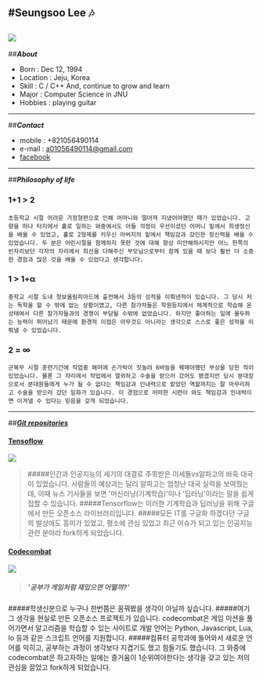 ﻿#__Seungsoo Lee__  :notes:
---------------------- 
![](https://scontent.xx.fbcdn.net/hphotos-xpt1/v/t1.0-9/13087771_870848666374075_4908264926417288014_n.jpg?oh=4ce6e329d642ef05081fddab042dd307&oe=57BD6E29)
---
##___About___
* Born : Dec 12, 1994
* Location : Jeju, Korea
* Skill : C / C++ And, continue to grow and learn
* Major : Computer Science in JNU
* Hobbies : playing guitar
---

##___Contact___
* mobile : +821056490114
* e-mail : a01056490114@gmail.com
* [facebook](https://www.facebook.com/seungsoo.lee.752)
---

##___Philosophy of life___
### 1+1 > 2
    초등학교 시절 어려운 가정형편으로 인해 어머니와 떨어져 지냈어야했던 때가 있었습니다. 고향을 떠나 타지에서 홀로 일하는 와중에서도 아들 걱정이 우선이셨던 어머니 밑에서 희생정신을 배울 수 있었고, 홀로 2형제를 키우신 아버지의 밑에서 책임감과 강인한 정신력을 배울 수 있었습니다. 두 분은 어린시절을 함께하지 못한 것에 대해 항상 미안해하시지만 어느 한쪽의 빈자리보단 각자의 자리에서 최선을 다해주신 부모님으로부터 함께 있을 때 보다 훨씬 더 소중한 경험과 많은 것을 배울 수 있었다고 생각합니다.

### 1 > 1+α
    중학교 시절 도내 정보올림피아드에 출전해서 3등의 성적을 이뤄낸적이 있습니다. 그 당시 저는 독학을 할 수 밖에 없는 상황이였고, 다른 참가자들은 학원등지에서 체계적으로 학습해 온 상태여서 다른 참가자들과의 경쟁이 부담될 수밖에 없었습니다. 하지만 좋아하는 일에 몰두하는 능력이 뛰어났기 때문에 환경적 이점은 아무것도 아니라는 생각으로 스스로 좋은 성적을 이뤄낼 수 있었습니다. 

### 2 = ∞
    군복무 시절 훈련기간에 작업중 해머에 손가락이 짓눌려 6바늘을 꿰매야했던 부상을 당한 적이 있었습니다. 물론 그 자리에서 작업에서 열외하고 수술을 받으러 갔어도 됐겠지만 당시 분대장으로서 분대원들에게 누가 될 수 없다는 책임감과 인내력으로 맡았던 역할까지는 잘 마무리하고 수술을 받으러 갔던 일화가 있습니다. 이 경험으로 어떠한 시련이 와도 책임감과 인내력이면 이겨낼 수 있다는 믿음을 갖게 되었습니다.
---
    
##___[Git repositories](https://github.com/PureChild)___

#### [Tensoflow](https://github.com/PureChild/tensorflow)
![](https://camo.githubusercontent.com/ee91ac3c9f5ad840ebf70b54284498fe0e6ddb92/68747470733a2f2f7777772e74656e736f72666c6f772e6f72672f696d616765732f74665f6c6f676f5f7472616e73702e706e67)

>#####인간과 인공지능의 세기의 대결로 주목받은 이세돌vs알파고의 바둑 대국이 있었습니다. 사람들의 예상과는 달리 알파고는 엄청난 대국 실력을 보여줬는데, 이때 뉴스 기사들을 보면 '머신러닝(기계학습)'이나 '딥러닝'이라는 말을 쉽게 접할 수 있습니다.
#####Tensorflow는 이러한 기계학습과 딥러닝을 위해 구글에서 만든 오픈소스 라이브러리입니다.
#####모든 IT를 구글화 하겠다던 구글의 발상에도 흥미가 있었고, 평소에 관심 있었고 최근 이슈가 되고 있는 인공지능 관련 분야라 fork하게 되었습니다.

#### [Codecombat](https://github.com/PureChild/codecombat)
![](http://codecombat.com/images/pages/base/logo.png)
>##### '공부가 게임처럼 재밌으면 어떨까?'
#####학생신분으로 누구나 한번쯤은 꿈꿔봤을 생각이 아닐까 싶습니다. 
#####여기 그 생각을 현실로 만든 오픈소스 프로젝트가 있습니다. codecombat은 게임 미션을 풀어가면서 알고리즘을 학습할 수 있는 사이트로 개발 언어는 Python, Javascript, Lua, Io 등과 같은 스크립트 언어를 지원합니다.
#####컴퓨터 공학과에 들어와서 새로운 언어를 익히고, 공부하는 과정이 생각보다 지겹기도 했고 힘들기도 했습니다. 그 와중에 codecombat은 하고자하는 일에는 즐거움이 1순위여야한다는 생각을 갖고 있는 저의 관심을 끌었고 fork하게 되었습니다.
